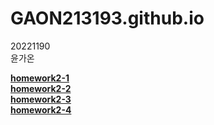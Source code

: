 # GAON213193.github.io

20221190    
윤가온<br>


[**homework2-1**](https://GAON213193.github.io/homework2-1.html)<br>
[**homework2-2**](https://GAON213193.github.io/homework2-2.html)<br>
[**homework2-3**](https://GAON213193.github.io/homework2-3.html)<br>
[**homework2-4**](https://GAON213193.github.io/homework2-4.html)

